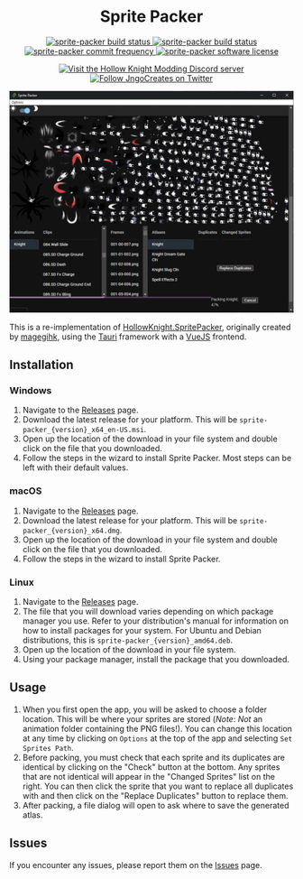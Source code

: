 <h1 align='center'><b>Sprite Packer</b></h1>
<p align='center'>
    <a href="https://github.com/jngo102/sprite-packer/actions/workflows/main.yml">
        <img src="https://img.shields.io/github/actions/workflow/status/jngo102/sprite-packer/main.yml?branch=main"
             alt="sprite-packer build status">
    </a>
    <a href="https://github.com/jngo102/sprite-packer">
        <img src="https://img.shields.io/github/downloads/jngo102/sprite-packer/total"
             alt="sprite-packer build status">
    </a>
    <a href="https://github.com/jngo102/sprite-packer/commits">
        <img src="https://img.shields.io/github/commit-activity/m/jngo102/sprite-packer"
             alt="sprite-packer commit frequency">
    </a>
    <a href="https://github.com/jngo102/sprite-packer/blob/main/LICENSE.md">
        <img src="https://img.shields.io/github/license/jngo102/sprite-packer"
             alt="sprite-packer software license">
    </a>
</p>
<p align='center'>
    <a href="https://discord.gg/VDsg3HmWuB">
        <img src="https://img.shields.io/discord/879125729936298015?logo=discord"
            alt="Visit the Hollow Knight Modding Discord server">
    </a>
    <a href="https://twitter.com/intent/follow?screen_name=JngoCreates">
        <img src="https://img.shields.io/twitter/follow/JngoCreates?style=social&logo=twitter"
             alt="Follow JngoCreates on Twitter">
    </a>
</p>

![sprite-packer screenshot](/images/window.png)

This is a re-implementation of [HollowKnight.SpritePacker](https://github.com/magegihk/HollowKnight.SpritePacker), originally created by [magegihk](https://github.com/magegihk), using the [Tauri](https://tauri.app) framework with a [VueJS](https://vuejs.org/) frontend.

## **Installation**

### Windows

1. Navigate to the [Releases](https://github.com/jngo102/sprite-packer/releases) page.
2. Download the latest release for your platform. This will be `sprite-packer_{version}_x64_en-US.msi`.
3. Open up the location of the download in your file system and double click on the file that you downloaded.
4. Follow the steps in the wizard to install Sprite Packer. Most steps can be left with their default values.

### macOS

1. Navigate to the [Releases](https://github.com/jngo102/sprite-packer/releases) page.
2. Download the latest release for your platform. This will be `sprite-packer_{version}_x64.dmg`.
3. Open up the location of the download in your file system and double click on the file that you downloaded.
4. Follow the steps in the wizard to install Sprite Packer.

### Linux

1. Navigate to the [Releases](https://github.com/jngo102/sprite-packer/releases) page.
2. The file that you will download varies depending on which package manager you use. Refer to your distribution's manual for information on how to install packages for your system. For Ubuntu and Debian distributions, this is `sprite-packer_{version}_amd64.deb`.
3. Open up the location of the download in your file system.
4. Using your package manager, install the package that you downloaded.

## **Usage**

1.  When you first open the app, you will be asked to choose a folder location. This will be where your sprites are stored (_Note_: _Not_ an animation folder containing the PNG files!). You can change this location at any time by clicking on `Options` at the top of the app and selecting `Set Sprites Path`.
2.  Before packing, you must check that each sprite and its duplicates are identical by clicking on the "Check" button at the bottom. Any sprites that are not identical will appear in the "Changed Sprites" list on the right. You can then click the sprite that you want to replace all duplicates with and then click on the "Replace Duplicates" button to replace them.
3.  After packing, a file dialog will open to ask where to save the generated atlas.

## **Issues**

If you encounter any issues, please report them on the [Issues](https://github.com/jngo102/sprite-packer/issues) page.
